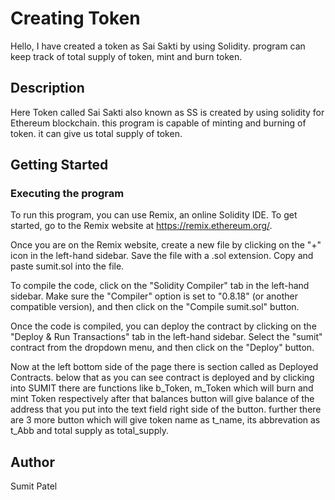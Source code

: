 # Creating Token

Hello, I have created a token as Sai Sakti by using Solidity. program can keep track of total supply of token, mint and burn token. 

## Description

Here Token called Sai Sakti also known as SS is created  by using solidity for Ethereum blockchain. this program is capable of minting and burning of token. it can give us total supply of token.

## Getting Started

### Executing the program

To run this program, you can use Remix, an online Solidity IDE. To get started, go to the Remix website at https://remix.ethereum.org/.

Once you are on the Remix website, create a new file by clicking on the "+" icon in the left-hand sidebar. Save the file with a .sol extension. Copy and paste sumit.sol into the file.

To compile the code, click on the "Solidity Compiler" tab in the left-hand sidebar. Make sure the "Compiler" option is set to "0.8.18" (or another compatible version), and then click on the "Compile sumit.sol" button.

Once the code is compiled, you can deploy the contract by clicking on the "Deploy & Run Transactions" tab in the left-hand sidebar. Select the "sumit" contract from the dropdown menu, and then click on the "Deploy" button.

Now at the left bottom side of the page there is section called as Deployed Contracts. below that as you can see contract is deployed and by clicking into SUMIT there are functions like b_Token, m_Token which will burn and mint Token respectively after that balances button will give balance of the address that you put into the text field right side of the button. further there are 3 more button which will give token name as t_name, its abbrevation as t_Abb and total supply as total_supply.

## Author

Sumit Patel
